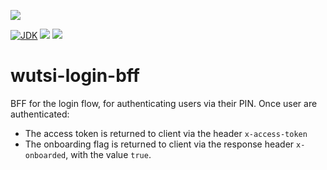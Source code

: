 
[![](https://github.com/wutsi/wutsi-login-bff/actions/workflows/master.yml/badge.svg)](https://github.com/wutsi/wutsi-login-bff/actions/workflows/master.yml)

[![JDK](https://img.shields.io/badge/jdk-11-brightgreen.svg)](https://jdk.java.net/11/)
[![](https://img.shields.io/badge/maven-3.6-brightgreen.svg)](https://maven.apache.org/download.cgi)
![](https://img.shields.io/badge/language-kotlin-blue.svg)


# wutsi-login-bff
BFF for the login flow, for authenticating users via their PIN.
Once user are authenticated:
- The access token is returned to client via the header ``x-access-token``
- The onboarding flag is returned to client via the response header ``x-onboarded``, with the value ``true``.

